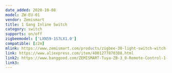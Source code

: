 ```yaml
---
date_added: 2020-10-08
model: ZW-EU-01
vendor: Zemismart
title: 1 Gang Inline Switch
category: switch
supports: on/off
zigbeemodel: ['LXN59-1S7LX1.0']
compatible: [z2m]
mlink: https://www.zemismart.com/products/zigbee-30-light-switch-witch-diy-breaker-module-smartthings-hubitat-app-remote-control-home-1-2-way
link: https://www.aliexpress.com/item/4001277870388.html
link2: https://www.banggood.com/ZEMISMART-Tuya-ZB-3_0-Remote-Control-1-or-2-Way-Switch-DIY-Smart-Light-With-Alexa-Google-Home-p-1839856.html
link3: 
---
```

